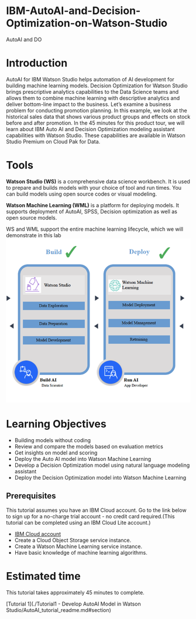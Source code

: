# IBM-AutoAI-and-Decision-Optimization-on-Watson-Studio
AutoAI and DO

# Introduction
AutoAI for IBM Watson Studio helps automation of AI development for building machine learning models. Decision Optimization for Watson Studio brings prescriptive analytics capabilities to the Data Science teams and allows them to combine machine learning with descriptive analytics and deliver bottom-line impact to the business. Let’s examine a business problem for conducting promotion planning. In this example, we look at the historical sales data that shows various product groups and effects on stock before and after promotion. In the 45 minutes for this product tour, we will learn about IBM Auto AI and Decision Optimization modeling assistant capabilities with Watson Studio. These capabilities are available in Watson Studio Premium on Cloud Pak for Data.

# Tools
**Watson Studio (WS)** is a comprehensive data science workbench. It is used to prepare and builds models with your choice of tool and run times. You can build models using open source codes or visual modeling.

**Watson Machine Learning (WML)** is a platform for deploying models. It supports deployment of AutoAI, SPSS, Decision optimization as well as open source models.

WS and WML support the entire machine learning lifecycle, which we will demonstrate in this lab
![WSWML](./images/WSWML.png)

# Learning Objectives
* Building models without coding
* Review and compare the models based on evaluation metrics
* Get insights on model and scoring
* Deploy the Auto AI model into Watson Machine Learning
* Develop a Decision Optimization model using natural language modeling assistant
* Deploy the Decision Optimization model into Watson Machine Learning

## Prerequisites
This tutorial assumes you have an IBM Cloud account. Go to the link below to sign up for a no-charge trial account - no credit card required.(This tutorial can be completed using an IBM Cloud Lite account.)
  - [IBM Cloud account](https://tinyurl.com/y4mzxow5)
  - Create a Cloud Object Storage service instance.
  - Create a Watson Machine Learning service instance.
  - Have basic knowledge of machine learning algorithms.

# Estimated time
This tutorial takes approximately 45 minutes to complete.

[Tutorial 1](./Tutorial1 - Develop AutoAI Model in Watson Studio/AutoAI_tutorial_readme.md#section)
